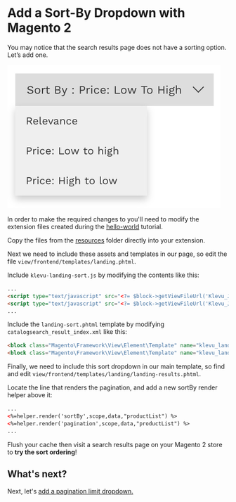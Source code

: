 # Add a Sort-By Dropdown with Magento 2

You may notice that the search results page does not have a sorting option. Let’s add one.

![Sort-By Dropdown](/getting-started/3-sort/images/sort-by-dropdown.jpg)

In order to make the required changes to you'll need to modify the extension files created
during the [hello-world](/getting-started/1-hello-world/magento2) tutorial.

Copy the files from the [resources](/getting-started/3-sort/magento2/resources)
folder directly into your extension.

Next we need to include these assets and templates in our page,
so edit the file `view/frontend/templates/landing.phtml`.

Include `klevu-landing-sort.js` by modifying the contents like this:

```html
...
<script type="text/javascript" src="<?= $block->getViewFileUrl('Klevu_JSv2::js/landing/klevu-landing.js') ?>"></script>
<script type="text/javascript" src="<?= $block->getViewFileUrl('Klevu_JSv2::js/landing/klevu-landing-sort.js') ?>"></script>
...
```

Include the `landing-sort.phtml` template by modifying `catalogsearch_result_index.xml` like this:

```html
<block class="Magento\Framework\View\Element\Template" name="klevu_landing_results" template="Klevu_JSv2::landing/landing-results.phtml" after="-" />
<block class="Magento\Framework\View\Element\Template" name="klevu_landing_sort" template="Klevu_JSv2::landing/landing-sort.phtml" after="-" />
```

Finally, we need to include this sort dropdown in our main template,
so find and edit `view/frontend/templates/landing/landing-results.phtml`.

Locate the line that renders the pagination, and add a new sortBy render helper above it:

```html
...
<%=helper.render('sortBy',scope,data,"productList") %>
<%=helper.render('pagination',scope,data,"productList") %>
...
```

Flush your cache then visit a search results page on your Magento 2 store to **try the sort ordering**!

## What's next?

Next, let's [add a pagination limit dropdown.](/getting-started/4-limit/magento2)
